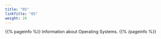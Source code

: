 ```yaml
---
title: "OS"
linkTitle: "OS"
weight: 20
---
```


{{% pageinfo %}}
Information about Operating Systems.
{{% /pageinfo %}}


